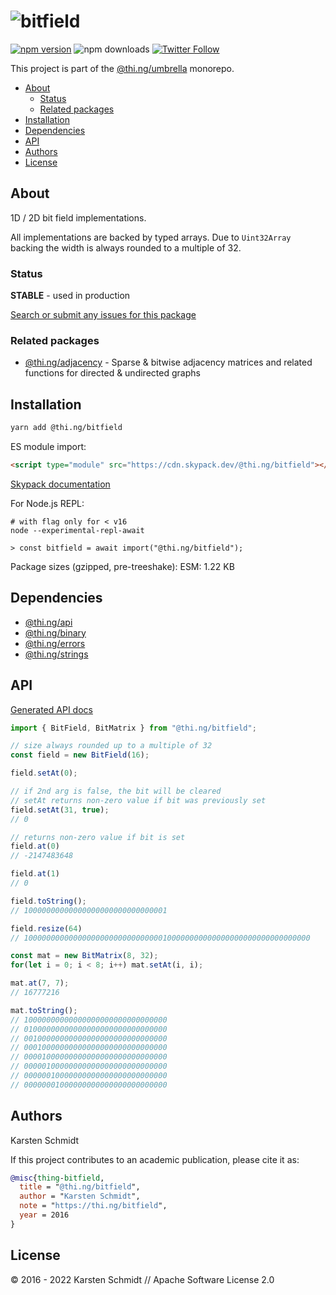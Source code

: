 <!-- This file is generated - DO NOT EDIT! -->

# ![bitfield](https://media.thi.ng/umbrella/banners/thing-bitfield.svg?20dbf443)

[![npm version](https://img.shields.io/npm/v/@thi.ng/bitfield.svg)](https://www.npmjs.com/package/@thi.ng/bitfield)
![npm downloads](https://img.shields.io/npm/dm/@thi.ng/bitfield.svg)
[![Twitter Follow](https://img.shields.io/twitter/follow/thing_umbrella.svg?style=flat-square&label=twitter)](https://twitter.com/thing_umbrella)

This project is part of the
[@thi.ng/umbrella](https://github.com/thi-ng/umbrella/) monorepo.

- [About](#about)
  - [Status](#status)
  - [Related packages](#related-packages)
- [Installation](#installation)
- [Dependencies](#dependencies)
- [API](#api)
- [Authors](#authors)
- [License](#license)

## About

1D / 2D bit field implementations.

All implementations are backed by typed arrays. Due to `Uint32Array`
backing the width is always rounded to a multiple of 32.

### Status

**STABLE** - used in production

[Search or submit any issues for this package](https://github.com/thi-ng/umbrella/issues?q=%5Bbitfield%5D+in%3Atitle)

### Related packages

- [@thi.ng/adjacency](https://github.com/thi-ng/umbrella/tree/develop/packages/adjacency) - Sparse & bitwise adjacency matrices and related functions for directed & undirected graphs

## Installation

```bash
yarn add @thi.ng/bitfield
```

ES module import:

```html
<script type="module" src="https://cdn.skypack.dev/@thi.ng/bitfield"></script>
```

[Skypack documentation](https://docs.skypack.dev/)

For Node.js REPL:

```text
# with flag only for < v16
node --experimental-repl-await

> const bitfield = await import("@thi.ng/bitfield");
```

Package sizes (gzipped, pre-treeshake): ESM: 1.22 KB

## Dependencies

- [@thi.ng/api](https://github.com/thi-ng/umbrella/tree/develop/packages/api)
- [@thi.ng/binary](https://github.com/thi-ng/umbrella/tree/develop/packages/binary)
- [@thi.ng/errors](https://github.com/thi-ng/umbrella/tree/develop/packages/errors)
- [@thi.ng/strings](https://github.com/thi-ng/umbrella/tree/develop/packages/strings)

## API

[Generated API docs](https://docs.thi.ng/umbrella/bitfield/)

```ts
import { BitField, BitMatrix } from "@thi.ng/bitfield";

// size always rounded up to a multiple of 32
const field = new BitField(16);

field.setAt(0);

// if 2nd arg is false, the bit will be cleared
// setAt returns non-zero value if bit was previously set
field.setAt(31, true);
// 0

// returns non-zero value if bit is set
field.at(0)
// -2147483648

field.at(1)
// 0

field.toString();
// 10000000000000000000000000000001

field.resize(64)
// 1000000000000000000000000000000100000000000000000000000000000000

const mat = new BitMatrix(8, 32);
for(let i = 0; i < 8; i++) mat.setAt(i, i);

mat.at(7, 7);
// 16777216

mat.toString();
// 10000000000000000000000000000000
// 01000000000000000000000000000000
// 00100000000000000000000000000000
// 00010000000000000000000000000000
// 00001000000000000000000000000000
// 00000100000000000000000000000000
// 00000010000000000000000000000000
// 00000001000000000000000000000000
```

## Authors

Karsten Schmidt

If this project contributes to an academic publication, please cite it as:

```bibtex
@misc{thing-bitfield,
  title = "@thi.ng/bitfield",
  author = "Karsten Schmidt",
  note = "https://thi.ng/bitfield",
  year = 2016
}
```

## License

&copy; 2016 - 2022 Karsten Schmidt // Apache Software License 2.0
